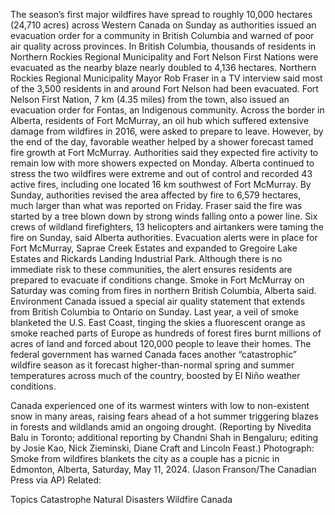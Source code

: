 The season’s first major wildfires have spread to roughly 10,000 hectares (24,710 acres) across Western Canada on Sunday as authorities issued an evacuation order for a community in British Columbia and warned of poor air quality across provinces.
In British Columbia, thousands of residents in Northern Rockies Regional Municipality and Fort Nelson First Nations were evacuated as the nearby blaze nearly doubled to 4,136 hectares.
Northern Rockies Regional Municipality Mayor Rob Fraser in a TV interview said most of the 3,500 residents in and around Fort Nelson had been evacuated.
Fort Nelson First Nation, 7 km (4.35 miles) from the town, also issued an evacuation order for Fontas, an Indigenous community.
Across the border in Alberta, residents of Fort McMurray, an oil hub which suffered extensive damage from wildfires in 2016, were asked to prepare to leave.
However, by the end of the day, favorable weather helped by a shower forecast tamed fire growth at Fort McMurray. Authorities said they expected fire activity to remain low with more showers expected on Monday.
Alberta continued to stress the two wildfires were extreme and out of control and recorded 43 active fires, including one located 16 km southwest of Fort McMurray. By Sunday, authorities revised the area affected by fire to 6,579 hectares, much larger than what was reported on Friday.
Fraser said the fire was started by a tree blown down by strong winds falling onto a power line.
Six crews of wildland firefighters, 13 helicopters and airtankers were taming the fire on Sunday, said Alberta authorities.
Evacuation alerts were in place for Fort McMurray, Saprae Creek Estates and expanded to Gregoire Lake Estates and Rickards Landing Industrial Park.
Although there is no immediate risk to these communities, the alert ensures residents are prepared to evacuate if conditions change.
Smoke in Fort McMurray on Saturday was coming from fires in northern British Columbia, Alberta said.
Environment Canada issued a special air quality statement that extends from British Columbia to Ontario on Sunday.
Last year, a veil of smoke blanketed the U.S. East Coast, tinging the skies a fluorescent orange as smoke reached parts of Europe as hundreds of forest fires burnt millions of acres of land and forced about 120,000 people to leave their homes.
The federal government has warned Canada faces another “catastrophic” wildfire season as it forecast higher-than-normal spring and summer temperatures across much of the country, boosted by El Niño weather conditions.

Canada experienced one of its warmest winters with low to non-existent snow in many areas, raising fears ahead of a hot summer triggering blazes in forests and wildlands amid an ongoing drought.
(Reporting by Nivedita Balu in Toronto; additional reporting by Chandni Shah in Bengaluru; editing by Josie Kao, Nick Zieminski, Diane Craft and Lincoln Feast.)
Photograph: Smoke from wildfires blankets the city as a couple has a picnic in Edmonton, Alberta, Saturday, May 11, 2024. (Jason Franson/The Canadian Press via AP)
Related:

Topics
Catastrophe
Natural Disasters
Wildfire
Canada
